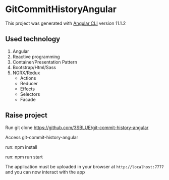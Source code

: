 # GitCommitHistoryAngular

This project was generated with [Angular CLI](https://github.com/angular/angular-cli) version 11.1.2

## Used technology

1. Angular
2. Reactive programming
3. Container/Presentation Pattern
4. Bootstrap/Html/Sass
5. NGRX/Redux
    - Actions
    - Reducer
    - Effects
    - Selectors
    - Facade

## Raise project

Run git clone https://github.com/3SBLUE/git-commit-history-angular

Access git-commit-history-angular

run: npm install

run: npm run start

The application must be uploaded in your browser at `http://localhost:7777` and you can now interact with the app